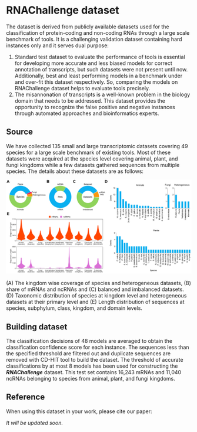 # RNAChallenge dataset 

The dataset is derived from publicly available datasets used for the classification of protein-coding and non-coding RNAs through a large scale benchmark of tools. It is a challenging validation dataset containing hard instances only and it serves dual purpose:
1. Standard test dataset to evaluate the performance of tools is essential for developing more accurate and less biased models for correct annotation of transcripts, but such datasets were not present until now. Additionally, best and least performing models in a benchmark under and over-fit this dataset respectively. So, comparing the models on RNAChallenge dataset helps to evaluate tools precisely.
2. The misannonation of transcripts is a well-known problem in the biology domain that needs to be addressed. This dataset provides the opportunity to recognize the false positive and negative instances through automated approaches and bioinformatics experts.

## Source
We have collected 135 small and large transcriptomic datasets covering 49 species for a large scale benchmark of existing tools. Most of these datasets were acquired at the species level covering animal, plant, and fungi kingdoms while a few datasets gathered sequences from multiple species. The details about these datasets are as follows:

<img src="/image/Figure.png" width="800">

(A) The kingdom wise coverage of species and heterogeneous datasets, (B) share of mRNAs and ncRNAs and (C) balanced and imbalanced datasets. (D) Taxonomic distribution of species at kingdom level and heterogeneous datasets at their primary level and (E) Length distribution of sequences at species, subphylum, class, kingdom, and domain levels.

## Building dataset
The classification decisions of 48 models are averaged to obtain the classification confidence score for each instance. The sequences less than the specified threshold are filtered out and duplicate sequences are removed with CD-HIT tool to build the dataset. The threshold of accurate classifications by at most 8 models has been used for constructing the ***RNAChallenge*** dataset. This test set contains 16,243 mRNAs and 11,040 ncRNAs belonging to species from animal, plant, and fungi kingdoms.

## Reference
When using this dataset in your work, please cite our paper:

*It will be updated soon.*
